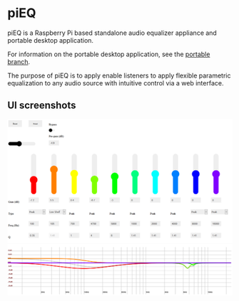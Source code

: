 # piEQ

piEQ is a Raspberry Pi based standalone audio equalizer appliance and portable desktop application.

For information on the portable desktop application, see the [portable branch](https://github.com/zberkowitz/piEQ/tree/portable).

The purpose of piEQ is to apply enable listeners to apply flexible parametric equalization to any audio source with intuitive control via a web interface.

## UI screenshots

![piEQ Sliders](https://github.com/zberkowitz/piEQ/blob/main/doc/screenshots/screenshot_slider.png?raw=true)
![piEQ FR Plot](https://github.com/zberkowitz/piEQ/blob/main/doc/screenshots/screenshot_frplot.png?raw=true)
